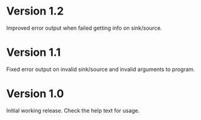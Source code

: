 # Version 1.2

Improved error output when failed getting info on sink/source.

# Version 1.1

Fixed error output on invalid sink/source and invalid arguments to program.

# Version 1.0

Initial working release. Check the help text for usage.
